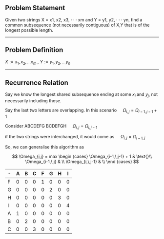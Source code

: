 ## Problem Statement
Given two strings X = x1, x2, x3, · · · xm and Y = y1, y2, · · · yn, find a common subsequence (not necessarily contiguous) of X,Y that is of the longest possible length.
___
## Problem Definition
$X:= x_1, x_2, ... x_m$ ,  $Y := y_1, y_2, ... y_n$ 

___
## Recurrence Relation
Say we know the longest shared subsequence ending at some $x_i$ and $y_j$, not necessarily including those.

Say the last two letters are overlapping. In this scenario
$\quad\Omega_{i,\, j} = \Omega_{i-1, \, j-1} + 1$

Consider 
ABCDEFG
BCDEFGH
$\quad\Omega_{i,\,j} = \Omega_{i,\,j-1}$

if the two strings were interchanged, it would come as
$\quad\Omega_{i, j} = \Omega_{i-1,\,j}$

So, we can generalise this algorithm as 

$$
\Omega_{i,j} = max
	\begin {cases}
		\Omega_{i-1,\,j-1} + 1 & \text{}\\
		\Omega_{i-1,\,j} & \\
		\Omega_{i,\,j-1} & \\
	\end {cases}
$$

 

| -   | A   | B   | C   | F   | G   | H   | I   |
| --- | --- | --- | --- | --- | --- | --- | --- |
| F   | 0   | 0   | 0   | 1   | 0   | 0   | 0   |
| G   | 0   | 0   | 0   | 0   | 2   | 0   | 0   |
| H   | 0   | 0   | 0   | 0   | 0   | 3   | 0   |
| I   | 0   | 0   | 0   | 0   | 0   | 0   | 4   |
| A   | 1   | 0   | 0   | 0   | 0   | 0   | 0   |
| B   | 0   | 2   | 0   | 0   | 0   | 0   | 0   |
| C   | 0   | 0   | 3   | 0   | 0   | 0   | 0   | 

